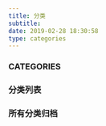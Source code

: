 ```yaml
---
title: 分类
subtitle:
date: 2019-02-28 18:30:58
type: categories
---
```


### CATEGORIES

### 分类列表

### 所有分类归档